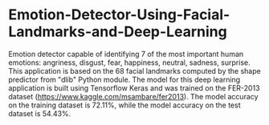 # Emotion-Detector-Using-Facial-Landmarks-and-Deep-Learning
Emotion detector capable of identifying 7 of the most important human emotions: angriness, disgust, fear, happiness, neutral, sadness, surprise. This application is based on  the 68 facial landmarks computed by the shape predictor from "dlib" Python module. The model for this deep learning application is built using Tensorflow Keras and was trained on the FER-2013 dataset (https://www.kaggle.com/msambare/fer2013).
The model accuracy on the training dataset is 72.11%, while the model accuracy on the test dataset is 54.43%.
